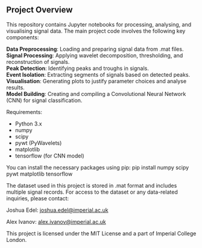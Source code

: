 ## Project Overview 

This repository contains Jupyter notebooks for processing, analysing, and visualising signal data. The main project code involves the following key components:

**Data Preprocessing**: Loading and preparing signal data from .mat files.   
**Signal Processing**: Applying wavelet decomposition, thresholding, and reconstruction of signals.   
**Peak Detection**: Identifying peaks and troughs in signals.   
**Event Isolation**: Extracting segments of signals based on detected peaks.   
**Visualisation**: Generating plots to justify parameter choices and analyse results.   
**Model Building**: Creating and compiling a Convolutional Neural Network (CNN) for signal classification.   

Requirements:
- Python 3.x   
- numpy   
- scipy   
- pywt (PyWavelets)   
- matplotlib   
- tensorflow (for CNN model)   

You can install the necessary packages using pip: pip install numpy scipy pywt matplotlib tensorflow

The dataset used in this project is stored in .mat format and includes multiple signal records. For access to the dataset or any data-related inquiries, please contact:

Joshua Edel: joshua.edel@imperial.ac.uk

Alex Ivanov: alex.ivanov@imperial.ac.uk

This project is licensed under the MIT License and a part of Imperial College London.
